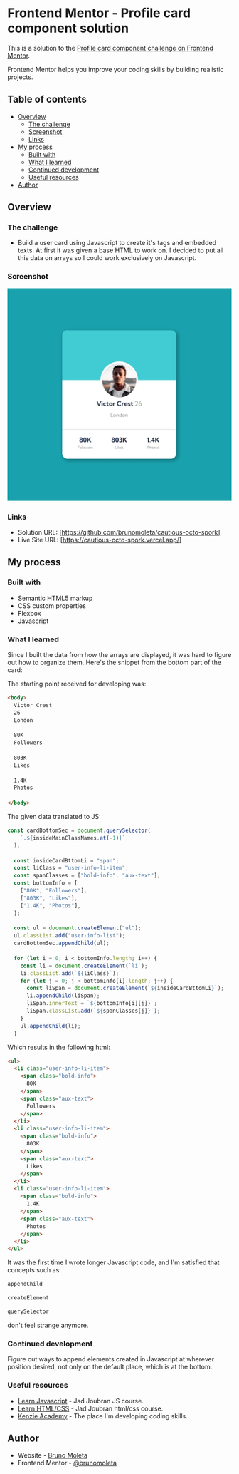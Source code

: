 # Frontend Mentor - Profile card component solution

This is a solution to the [Profile card component challenge on Frontend Mentor](https://www.frontendmentor.io/challenges/profile-card-component-cfArpWshJ). 

Frontend Mentor helps you improve your coding skills by building realistic projects. 

## Table of contents

- [Overview](#overview)
  - [The challenge](#the-challenge)
  - [Screenshot](#screenshot)
  - [Links](#links)
- [My process](#my-process)
  - [Built with](#built-with)
  - [What I learned](#what-i-learned)
  - [Continued development](#continued-development)
  - [Useful resources](#useful-resources)
- [Author](#author)


## Overview

### The challenge

- Build a user card using Javascript to create it's tags and embedded texts. At first it was given a base HTML to work on. I decided to put all this data on arrays so I could work exclusively on Javascript.

### Screenshot

![](./images/Screenshot_1.jpg)


### Links

- Solution URL: [https://github.com/brunomoleta/cautious-octo-spork]
- Live Site URL: [https://cautious-octo-spork.vercel.app/]

## My process

### Built with

- Semantic HTML5 markup
- CSS custom properties
- Flexbox
- Javascript

### What I learned

Since I built the data from how the arrays are displayed, it was hard to figure out how to organize them.
Here's the snippet from the bottom part of the card:

The starting point received for developing was:
```html
<body>
  Victor Crest
  26
  London

  80K
  Followers

  803K
  Likes

  1.4K
  Photos
  
</body>
```

The given data translated to JS:
```js
const cardBottomSec = document.querySelector(
    `.${insideMainClassNames.at(-1)}`
  );

  const insideCardBttomLi = "span";
  const liClass = "user-info-li-item";
  const spanClasses = ["bold-info", "aux-text"];
  const bottomInfo = [
    ["80K", "Followers"],
    ["803K", "Likes"],
    ["1.4K", "Photos"],
  ];

  const ul = document.createElement("ul");
  ul.classList.add("user-info-list");
  cardBottomSec.appendChild(ul);

  for (let i = 0; i < bottomInfo.length; i++) {
    const li = document.createElement(`li`);
    li.classList.add(`${liClass}`);
    for (let j = 0; j < bottomInfo[i].length; j++) {
      const liSpan = document.createElement(`${insideCardBttomLi}`);
      li.appendChild(liSpan);
      liSpan.innerText = `${bottomInfo[i][j]}`;
      liSpan.classList.add(`${spanClasses[j]}`);
    }
    ul.appendChild(li);
  }
  ```
Which results in the following html:
```html
<ul>
  <li class="user-info-li-item">
    <span class="bold-info">
      80K
    </span>
    <span class="aux-text">
      Followers
    </span>
  </li> 
  <li class="user-info-li-item">
    <span class="bold-info">
      803K
    </span>
    <span class="aux-text">
      Likes
    </span>
  </li> 
  <li class="user-info-li-item">
    <span class="bold-info">
      1.4K
    </span>
    <span class="aux-text">
      Photos
    </span>
  </li> 
</ul>
```

It was the first time I wrote longer Javascript code, and I'm satisfied that concepts such as:
```js
appendChild
```
```js
createElement
```
```js
querySelector
```
don't feel strange anymore.

### Continued development

Figure out ways to append elements created in Javascript at wherever position desired, not only on the default place, which is at the bottom.


### Useful resources

- [Learn Javascript](https://learnjavascript.online/app.html) - Jad Joubran JS course.
- [Learn HTML/CSS](https://learnhtmlcss.online/) - Jad Joubran html/css course.
- [Kenzie Academy](https://kenzie.com.br/) - The place I'm developing coding skills.

## Author

- Website - [Bruno Moleta](https://github.com/brunomoleta)
- Frontend Mentor - [@brunomoleta](https://www.frontendmentor.io/profile/brunomoleta)

